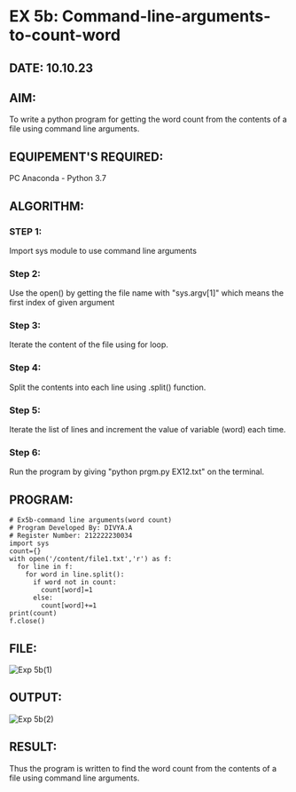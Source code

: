 # EX 5b: Command-line-arguments-to-count-word
## DATE: 10.10.23
## AIM:
To write a python program for getting the word count from the contents of a file using command line arguments.
## EQUIPEMENT'S REQUIRED: 
PC
Anaconda - Python 3.7
## ALGORITHM: 
### STEP 1:
Import sys module to use command line arguments

### Step 2:
Use the open() by getting the file name with "sys.argv[1]" which means the first index of given argument

### Step 3:
Iterate the content of the file using for loop.

### Step 4:
Split the contents into each line using .split() function.

### Step 5:
Iterate the list of lines and increment the value of variable (word) each time.

### Step 6:
Run the program by giving "python prgm.py EX12.txt" on the terminal.
## PROGRAM:
```
# Ex5b-command line arguments(word count)
# Program Developed By: DIVYA.A
# Register Number: 212222230034
import sys
count={}
with open('/content/file1.txt','r') as f:
  for line in f:
    for word in line.split():
      if word not in count:
        count[word]=1
      else:
        count[word]+=1
print(count)
f.close()
```
## FILE:
![Exp 5b(1)](https://github.com/Divya110205/command-line-arguments-to-count-word/assets/119404855/78906e8d-578c-4d2c-89c1-8c7d965f741a)

## OUTPUT:
![Exp 5b(2)](https://github.com/Divya110205/command-line-arguments-to-count-word/assets/119404855/be3995f5-41a5-4b9a-9d68-f280c8a5d421)

## RESULT:
Thus the program is written to find the word count from the contents of a file using command line arguments.
